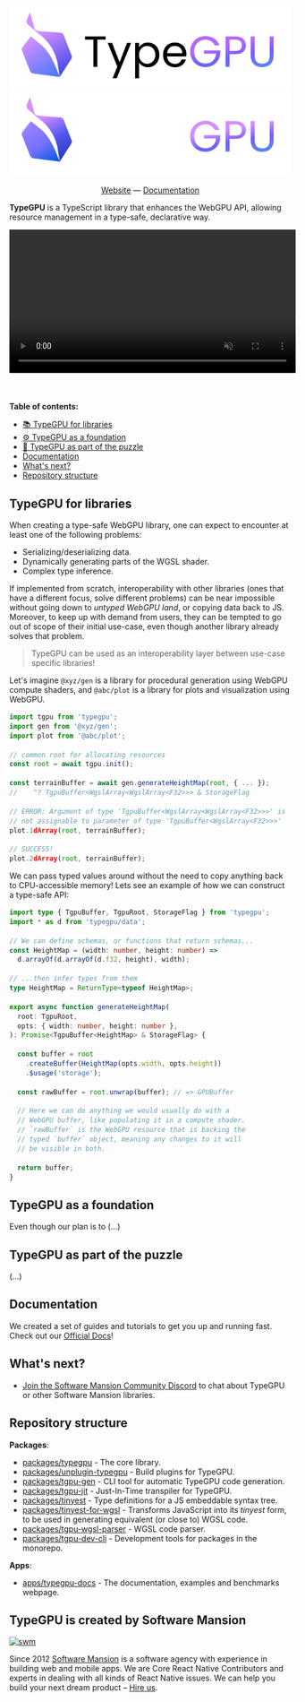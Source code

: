 <div align="center">

![TypeGPU (light mode)](./apps/typegpu-docs/public/typegpu-logo-light.svg#gh-light-mode-only)
![TypeGPU (dark mode)](./apps/typegpu-docs/public/typegpu-logo-dark.svg#gh-dark-mode-only)

[Website](https://docs.swmansion.com/TypeGPU) — [Documentation](https://docs.swmansion.com/TypeGPU/getting-started)

</div>

**TypeGPU** is a TypeScript library that enhances the WebGPU API, allowing resource management in a type-safe, declarative way.

<div align="center">
<video width="512" autoplay muted loop playsinline src="https://github.com/user-attachments/assets/5bca716d-477d-44a1-a839-5df0c8d9044c"></video>
</div>

<br>
<br>

**Table of contents:**
- [📚 TypeGPU for libraries](#typegpu-for-libraries)
- [⚙️ TypeGPU as a foundation](#typegpu-as-a-foundation)
- [🧩 TypeGPU as part of the puzzle](#typegpu-as-part-of-the-puzzle)
- [Documentation](#documentation)
- [What's next?](#whats-next)
- [Repository structure](#repository-structure)

## TypeGPU for libraries

When creating a type-safe WebGPU library, one can expect to encounter at least one of the following problems:
- Serializing/deserializing data.
- Dynamically generating parts of the WGSL shader.
- Complex type inference.

If implemented from scratch, interoperability with other libraries (ones that have a different focus, solve different problems) can be near impossible without going down to *untyped WebGPU land*, or copying data back to JS. Moreover, to keep up with demand from users, they can be tempted to go out of scope of their initial use-case, even though another library already solves that problem.

> TypeGPU can be used as an interoperability layer between use-case specific libraries!

Let's imagine `@xyz/gen` is a library for procedural generation using WebGPU compute shaders, and `@abc/plot` is a library for plots and visualization using WebGPU.

```ts
import tgpu from 'typegpu';
import gen from '@xyz/gen';
import plot from '@abc/plot';

// common root for allocating resources
const root = await tgpu.init();

const terrainBuffer = await gen.generateHeightMap(root, { ... });
//    ^? TgpuBuffer<WgslArray<WgslArray<F32>>> & StorageFlag

// ERROR: Argument of type 'TgpuBuffer<WgslArray<WgslArray<F32>>>' is
// not assignable to parameter of type 'TgpuBuffer<WgslArray<F32>>>'
plot.1dArray(root, terrainBuffer);

// SUCCESS!
plot.2dArray(root, terrainBuffer);
```

We can pass typed values around without the need to copy anything back to CPU-accessible memory! Lets see an example of how we can construct a type-safe API:

```ts
import type { TgpuBuffer, TgpuRoot, StorageFlag } from 'typegpu';
import * as d from 'typegpu/data';

// We can define schemas, or functions that return schemas...
const HeightMap = (width: number, height: number) =>
  d.arrayOf(d.arrayOf(d.f32, height), width);

// ...then infer types from them
type HeightMap = ReturnType<typeof HeightMap>;

export async function generateHeightMap(
  root: TgpuRoot,
  opts: { width: number, height: number },
): Promise<TgpuBuffer<HeightMap> & StorageFlag> {

  const buffer = root
    .createBuffer(HeightMap(opts.width, opts.height))
    .$usage('storage');

  const rawBuffer = root.unwrap(buffer); // => GPUBuffer

  // Here we can do anything we would usually do with a
  // WebGPU buffer, like populating it in a compute shader.
  // `rawBuffer` is the WebGPU resource that is backing the
  // typed `buffer` object, meaning any changes to it will
  // be visible in both.

  return buffer;
}
```

## TypeGPU as a foundation

Even though our plan is to (...)

## TypeGPU as part of the puzzle

(...)

## Documentation

We created a set of guides and tutorials to get you up and running fast. Check out our [Official Docs](https://docs.swmansion.com/TypeGPU/getting-started)!

## What's next?

- [Join the Software Mansion Community Discord](https://discord.gg/8jpfgDqPcM) to chat about TypeGPU or other Software Mansion libraries.

## Repository structure
**Packages**:
- [packages/typegpu](/packages/typegpu) - The core library.
- [packages/unplugin-typegpu](/packages/unplugin-typegpu) - Build plugins for TypeGPU.
- [packages/tgpu-gen](/packages/tgpu-gen) - CLI tool for automatic TypeGPU code generation.
- [packages/tgpu-jit](/packages/tgpu-jit) - Just-In-Time transpiler for TypeGPU.
- [packages/tinyest](/packages/tinyest) - Type definitions for a JS embeddable syntax tree.
- [packages/tinyest-for-wgsl](/packages/tinyest-for-wgsl) - Transforms JavaScript into its *tinyest* form, to be used in generating equivalent (or close to) WGSL code.
- [packages/tgpu-wgsl-parser](/packages/tgpu-wgsl-parser) - WGSL code parser.
- [packages/tgpu-dev-cli](/packages/tgpu-dev-cli) - Development tools for packages in the monorepo.

**Apps**:
- [apps/typegpu-docs](/apps/typegpu-docs) - The documentation, examples and benchmarks webpage.

## TypeGPU is created by Software Mansion

[![swm](https://logo.swmansion.com/logo?color=white&variant=desktop&width=150&tag=typegpu-github 'Software Mansion')](https://swmansion.com)

Since 2012 [Software Mansion](https://swmansion.com) is a software agency with experience in building web and mobile apps. We are Core React Native Contributors and experts in dealing with all kinds of React Native issues. We can help you build your next dream product – [Hire us](https://swmansion.com/contact/projects?utm_source=typegpu&utm_medium=readme).
